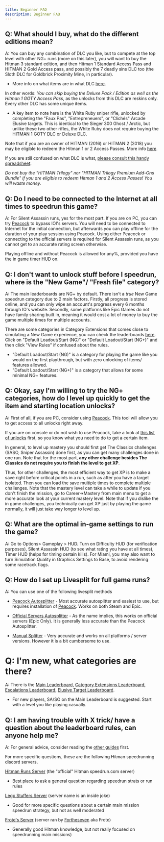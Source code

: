 ```yaml
---
title: Beginner FAQ
description: Beginner FAQ
---
```


## Q: What should I buy, what do the different editions mean?
A: You can buy any combination of DLC you like, but to compete at the top level with other NG+ runs (more on this later), you will want to buy the Hitman 3 standard edition, and then Hitman 1 Standard Access Pass and HITMAN 2 Gold Access pass, and possibly the 7 deadly sins DLC too (the Sloth DLC for Goldbrick Proximity Mine, in particular). 

* More info on what items are in what DLC [here](https://steamcommunity.com/sharedfiles/filedetails/?id=2725872637).

In other words: *You can skip buying the Deluxe Pack / Edition as well as the Hitman 1 GOTY Access Pass*, as the unlocks from this DLC are reskins only. Every other DLC has some unique items.
* A key item to note here is the White Ruby sniper rifle, unlocked by completing the "Faux Pas", "Entrepreneuers", or "Clichés" Arcade Elusive targets. This is identical to the Sieger 300 Ghost / Arctic, but unlike these two other rifles, the White Ruby does not require buying the HITMAN 1 GOTY DLC or Deluxe DLC.

Note that if you are an owner of HITMAN (2016) or HITMAN 2 (2018) you may be eligible to redeem the Hitman 1 or 2 Access Passes. More info [here](https://www.ioi.dk/hitman-3-pre-launch-guide/). 

If you are still confused on what DLC is what, [please consult this handy spreadsheet](https://media.discordapp.net/attachments/833505136290299935/945096773251252325/unknown.png?width=809&height=586). 

*Do not buy the "HITMAN Trilogy" nor "HITMAN Trilogy Premium Add-Ons Bundle" if you are eligible to redeem Hitman 1 and 2 Access Passes! You will waste money.* 

## Q: Do I need to be connected to the Internet at all times to speedrun this game?
A: For Silent Assassin runs, yes for the most part. If you are on PC, you can try [Peacock](https://thepeacockproject.org/wiki/intel/) to bypass IOI's servers. You will need to be connected to Internet for the initial connection, but afterwards you can play offline for the duration of your play session using Peacock. Using either Peacock or connecting to the official servers is required for Silent Assassin runs, as you cannot get to an accurate rating screen otherwise.

Playing offline and without Peacock is allowed for any%, provided you have the in game timer HUD on.

## Q: I don't want to unlock stuff before I speedrun, where is the "New Game"/ "Fresh file" category?
A: The main leaderboards are NG+ by default. There isn't a *true* New Game speedrun category due to 2 main factors. Firstly, all progress is stored online, and you can only wipe an account's progress every 6 months through IO's website. Secondly, some platforms like Epic Games do not have family sharing built in, meaning it would cost a lot of money to buy the game multiple times for multiple accounts. 

There are some categories in Category Extensions that comes close to simulating a New Game experience, you can check the leaderboards [here](https://www.speedrun.com/hitman_3_extensions/full_game). Click on "Default Loadout/Start (NG)" or "Default Loadout/Start (NG+)" and then click "View Rules" if confused about the rules. 

* "Default Loadout/Start (NG)" is a category for playing the game like you would on the first playthrough, but with zero unlocking of items/ features allowed. 
* "Default Loadout/Start (NG+)" is a category that allows for some minimal NG+ features. 

## Q: Okay, say I'm willing to try the NG+ categories, how do I level up quickly to get the item and starting location unlocks?
A: First of all, if you are PC, consider using [Peacock](https://thepeacockproject.org/wiki/intel/). This tool will allow you to get access to all unlocks right away. 

If you are on console or do not wish to use Peacock, take a look at [this list of unlocks](https://steamcommunity.com/sharedfiles/filedetails/?id=2725872637) first, so you know what you need to do to get a certain item. 

In general, to level up mastery you should first get The Classics challenges (SASO, Sniper Assassin) done first, as you can get many challenges done in one run. Note that for the most part, **any other challenge besides The Classics do not require you to finish the level to get XP**. 

Thus, for other challenges, the most efficient way to get XP is to make a save right before critical points in a run, such as after you have a target isolated. Then you can load the save multiple times to complete multiple challenges. Note that the mastery level can take a while to update if you don't finish the mission, go to Career->Mastery from main menu to get a more accurate look at your current mastery level. Note that if you dislike the in game challenges, you technically can get XP just by playing the game normally, it will just take way longer to level up.

## Q: What are the optimal in-game settings to run the game?
A: Go to Options> Gameplay > HUD. Turn on Difficulty HUD (for verification purposes), Silent Assassin HUD (to see what rating you have at all times), Timer HUD (helps for timing certain kills). For Miami, you may also want to turn Simulation Quality in Graphics Settings to Base, to avoid rendering some racetrack flags.

## Q: How do I set up Livesplit for full game runs?
A: You can use one of the following livesplit methods

* [Peacock Autosplitter](https://www.speedrun.com/hitman_3/guide/vamms) - Most accurate autosplitter and easiest to use, but requires installation of [Peacock](https://thepeacockproject.org/wiki/intel/). Works on both Steam and Epic.

* [Official Servers Autosplitter](https://www.speedrun.com/hitman_3/guide/kbydm) - As the name implies, this works on official servers (Epic Only). It is generally less accurate than the Peacock Autosplitter.

* [Manual Splitter](https://www.speedrun.com/hitman_3/guide/46anj) - Very accurate and works on all platforms / server versions. However it is a bit cumbersome to use.

# Q: I'm new, what categories are there?
A: There is the [Main Leaderboard](https://www.speedrun.com/hitman_3), [Category Extensions Leaderboard](https://www.speedrun.com/hitman_3_extensions), [Escalations Leaderboard](https://www.speedrun.com/hitman_3_escalations), [Elusive Target Leaderboard](https://www.speedrun.com/hitman_3_et_).
* For new players, SA/SO on the Main Leaderboard is suggested. Start with a level you like playing casually.

## Q: I am having trouble with X trick/ have a question about the leaderboard rules, can anyone help me?
A:  For general advice, consider reading the [other guides](https://www.speedrun.com/hitman_3/guides) first.

For more specific questions, these are the following Hitman speedrunning discord servers.

[Hitman Runs Server](https://discord.com/invite/E45wUBnxBT) (the "official" Hitman speedrun.com server)
* Best place to ask a general question regarding speedrun strats or run rules

[Lego Stuffers Server](https://discord.gg/WvGmnFcpVM) (server name is an inside joke)
* Good for more specific questions about a certain main mission speedrun strategy, but not as well moderated

[Frote's Server](https://discord.com/invite/kVMBEZA) (server ran by [Fortheseven](https://www.speedrun.com/user/Fortheseven) aka Frote)
* Generally good Hitman knowledge, but not really focused on speedrunning main missions)